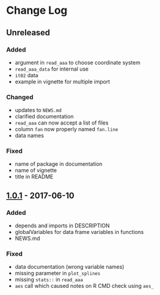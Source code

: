 # Change Log

## Unreleased
### Added
- argument in `read_aaa` to choose coordinate system
- `read_aaa_data` for internal use
- `it02` data
- example in vignette for multiple import

### Changed
- updates to `NEWS.md`
- clarified documentation
- `read_aaa` can now accept a list of files
- column `fan` now properly named `fan.line`
- data names

### Fixed
- name of package in documentation
- name of vignette
- title in README

## [1.0.1] - 2017-06-10
### Added
- depends and imports in DESCRIPTION
- globalVariables for data frame variables in functions
- NEWS.md

### Fixed
- data documentation (wrong variable names)
- missing parameter in `plot_splines`
- missing `stats::` in `read_aaa`
- `aes` call which caused notes on R CMD check using `aes_`

[1.0.1]: https://github.com/stefanocoretta/rticulate/compare/v1.0.0...v1.0.1

